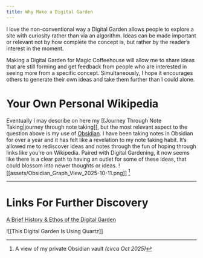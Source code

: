 ```yaml
---
title: Why Make a Digital Garden
---
```


I love the non-conventional way a Digital Garden allows people to explore a site with curiosity rather than via an algorithm. Ideas can be made important or relevant not by how complete the concept is, but rather by the reader’s interest in the moment.

Making a Digital Garden for Magic Coffeehouse will allow me to share ideas that are still forming and get feedback from people who are interested in seeing more from a specific concept. Simultaneously, I hope it encourages others to generate their own ideas and take them further than I could alone.

# Your Own Personal Wikipedia

Eventually I may describe on here my [[Journey Through Note Taking|journey through note taking]], but the most relevant aspect to the question above is my use of [Obsidian](https://obsidian.md/). I have been taking notes in Obsidian for over a year and it has felt like a revelation to my note taking habit. It’s allowed me to rediscover ideas and notes through the fun of hoping through links like you’re on Wikipedia. Paired with Digital Gardening, it now seems like there is a clear path to having an outlet for some of these ideas, that could blossom into newer thoughts or ideas.
![[assets/Obsidian_Graph_View_2025-10-11.png]]
[^1]

---

# Links For Further Discovery

[A Brief History & Ethos of the Digital Garden](https://maggieappleton.com/garden-history/)

![[This Digital Garden Is Using Quartz]]

[^1]: A view of my private Obsidian vault _(circa Oct 2025)_
